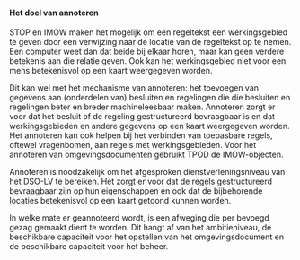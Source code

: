 #### Het doel van annoteren

STOP en IMOW maken het mogelijk om een regeltekst een werkingsgebied te geven
door een verwijzing naar de locatie van de regeltekst op te nemen. Een computer
weet dan dat beide bij elkaar horen, maar kan geen verdere betekenis aan die
relatie geven. Ook kan het werkingsgebied niet voor een mens betekenisvol op een
kaart weergegeven worden.

Dit kan wel met het mechanisme van annoteren: het toevoegen van gegevens aan
(onderdelen van) besluiten en regelingen die die besluiten en regelingen
beter en breder machineleesbaar maken. Annoteren zorgt er voor dat het besluit of de regeling
gestructureerd bevraagbaar is en dat werkingsgebieden en andere gegevens op een
kaart weergegeven worden. Het annoteren kan ook helpen bij het verbinden van
toepasbare regels, oftewel vragenbomen, aan regels met werkingsgebieden. Voor
het annoteren van omgevingsdocumenten gebruikt TPOD de IMOW-objecten.

Annoteren is noodzakelijk om het afgesproken dienstverleningsniveau van het
DSO-LV te bereiken. Het zorgt er voor dat de regels gestructureerd bevraagbaar
zijn op hun eigenschappen en ook dat de bijbehorende locaties betekenisvol op
een kaart getoond kunnen worden.

In welke mate er geannoteerd wordt, is een afweging die per bevoegd gezag
gemaakt dient te worden. Dit hangt af van het ambitieniveau, de beschikbare
capaciteit voor het opstellen van het omgevingsdocument en de beschikbare
capaciteit voor het beheer.

